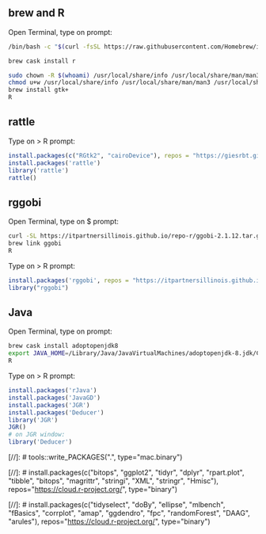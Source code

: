 ## brew and R

Open Terminal, type on prompt:
```bash
/bin/bash -c "$(curl -fsSL https://raw.githubusercontent.com/Homebrew/install/master/install.sh)"

brew cask install r

sudo chown -R $(whoami) /usr/local/share/info /usr/local/share/man/man3 /usr/local/share/man/man5
chmod u+w /usr/local/share/info /usr/local/share/man/man3 /usr/local/share/man/man5
brew install gtk+
R
```

## rattle
Type on > R prompt:
```r
install.packages(c("RGtk2", "cairoDevice"), repos = "https://giesrbt.github.io/repo-r")
install.packages('rattle')
library('rattle')
rattle()
```

## rggobi

Open Terminal, type on $ prompt:
```bash
curl -SL https://itpartnersillinois.github.io/repo-r/ggobi-2.1.12.tar.gz | tar xzf - -C /usr/local/Cellar 
brew link ggobi
R
```

Type on > R prompt:
```r
install.packages('rggobi', repos = "https://itpartnersillinois.github.io/repo-r")
library("rggobi")
```

## Java
Open Terminal, type on prompt:
```bash
brew cask install adoptopenjdk8
export JAVA_HOME=/Library/Java/JavaVirtualMachines/adoptopenjdk-8.jdk/Contents/Home 
R
```
Type on > R prompt:
```r
install.packages('rJava')
install.packages('JavaGD')
install.packages('JGR')
install.packages('Deducer')
library('JGR')
JGR()
# on JGR window:
library('Deducer')
```

[//]: # tools::write_PACKAGES(".", type="mac.binary")

[//]: # install.packages(c("bitops", "ggplot2", "tidyr", "dplyr", "rpart.plot", "tibble", "bitops", "magrittr", "stringi", "XML", "stringr", "Hmisc"), repos="https://cloud.r-project.org/", type="binary")

[//]: # install.packages(c("tidyselect", "doBy", "ellipse", "mlbench", "fBasics", "corrplot", "amap", "ggdendro", "fpc", "randomForest", "DAAG", "arules"), repos="https://cloud.r-project.org/", type="binary")

